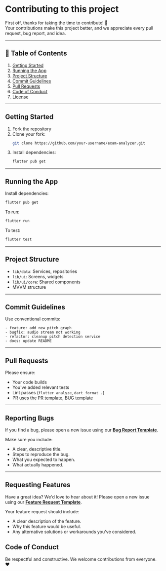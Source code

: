# Contributing to this project

First off, thanks for taking the time to contribute! 🎉  
Your contributions make this project better, and we appreciate every pull request, bug report, and idea.

---

## 📌 Table of Contents

1. [Getting Started](#getting-started)
2. [Running the App](#running-the-app)
3. [Project Structure](#project-structure)
4. [Commit Guidelines](#commit-guidelines)
5. [Pull Requests](#pull-requests)
6. [Code of Conduct](#code-of-conduct)
7. [License](#license)

---

## Getting Started

1. Fork the repository
2. Clone your fork:  
   ```bash
   git clone https://github.com/your-username/exam-analyzer.git
   ```
3. Install dependencies:
   ```bash
   flutter pub get
   ```
   
---

## Running the App

Install dependencies:
```bash
flutter pub get
```

To run:
```bash
flutter run
```

To test:
```bash
flutter test
```

---

## Project Structure

- `lib/data`: Services, repositories
- `lib/ui`: Screens, widgets
- `lib/ui/core`: Shared components
- MVVM structure

---

## Commit Guidelines

Use conventional commits:
```
- feature: add new pitch graph
- bugfix: audio stream not working
- refactor: cleanup pitch detection service
- docs: update README
```

---

## Pull Requests

Please ensure:

- Your code builds
- You've added relevant tests
- Lint passes (`flutter analyze`, `dart format .`)
- PR uses the [PR template](.github/ISSUE_TEMPLATE/feature_request.yaml), [BUG template](.github/ISSUE_TEMPLATE/bug_report.yaml)

---

## Reporting Bugs

If you find a bug, please open a new issue using our **[Bug Report Template](./ISSUE_TEMPLATE/bug_report.yaml)**.

Make sure you include:
- A clear, descriptive title.
- Steps to reproduce the bug.
- What you expected to happen.
- What actually happened.

---

## Requesting Features

Have a great idea? We'd love to hear about it! Please open a new issue using our **[Feature Request Template](./ISSUE_TEMPLATE/feature_request.yaml)**.

Your feature request should include:
- A clear description of the feature.
- Why this feature would be useful.
- Any alternative solutions or workarounds you've considered.

## Code of Conduct

Be respectful and constructive. We welcome contributions from everyone. ❤️
